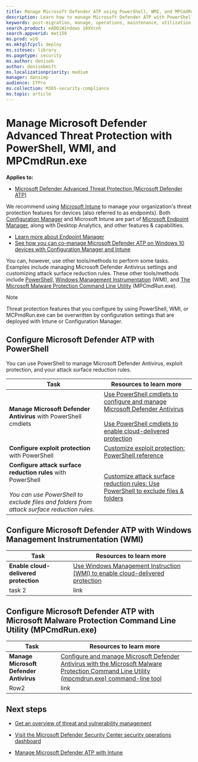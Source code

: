 ```yaml
---
title: Manage Microsoft Defender ATP using PowerShell, WMI, and MPCmdRun.exe
description: Learn how to manage Microsoft Defender ATP with PowerShell, WMI, and MPCmdRun.exe
keywords: post-migration, manage, operations, maintenance, utilization, PowerShell, WMI, MPCmdRun.exe, windows defender advanced threat protection, atp, edr
search.product: eADQiWindows 10XVcnh
search.appverid: met150
ms.prod: w10
ms.mktglfcycl: deploy
ms.sitesec: library
ms.pagetype: security
ms.author: deniseb
author: denisebmsft
ms.localizationpriority: medium
manager: dansimp
audience: ITPro
ms.collection: M365-security-compliance 
ms.topic: article
---
```


# Manage Microsoft Defender Advanced Threat Protection with PowerShell, WMI, and MPCmdRun.exe

**Applies to:**
- [Microsoft Defender Advanced Threat Protection (Microsoft Defender ATP)](https://go.microsoft.com/fwlink/p/?linkid=2069559)

We recommend using [Microsoft Intune](https://docs.microsoft.com/mem/intune/fundamentals/what-is-intune) to manage your organization's threat protection features for devices (also referred to as endpoints). Both [Configuration Manager](https://docs.microsoft.com/mem/configmgr/protect/deploy-use/endpoint-protection) and Microsoft Intune are part of [Microsoft Endpoint Manager](https://docs.microsoft.com/mem), along with Desktop Analytics, and other features & capabilities. 
- [Learn more about Endpoint Manager](https://docs.microsoft.com/mem/endpoint-manager-overview)
- [See how you can co-manage Microsoft Defender ATP on Windows 10 devices with Configuration Manager and Intune](manage-atp-post-migration-intune.md) 

You can, however, use other tools/methods to perform some tasks. Examples include managing Microsoft Defender Antivirus settings and customizing attack surface reduction rules. These other tools/methods include [PowerShell](#configure-microsoft-defender-atp-with-powershell),  [Windows Management Instrumentation](#configure-microsoft-defender-atp-with-windows-management-instrumentation-wmi) (WMI), and [The Microsoft Malware Protection Command Line Utility](#configure-microsoft-defender-atp-with-microsoft-malware-protection-command-line-utility-mpcmdrunexe) (MPCmdRun.exe).

> [!NOTE]
> Threat protection features that you configure by using PowerShell, WMI, or MCPmdRun.exe can be overwritten by configuration settings that are deployed with Intune or Configuration Manager.

## Configure Microsoft Defender ATP with PowerShell

You can use PowerShell to manage Microsoft Defender Antivirus, exploit protection, and your attack surface reduction rules.

|Task  |Resources to learn more  |
|---------|---------|
|**Manage Microsoft Defender Antivirus** with PowerShell cmdlets    |[Use PowerShell cmdlets to configure and manage Microsoft Defender Antivirus](https://docs.microsoft.com/windows/security/threat-protection/microsoft-defender-antivirus/use-powershell-cmdlets-microsoft-defender-antivirus)  <br/><br/>[Use PowerShell cmdlets to enable cloud-delivered protection](https://docs.microsoft.com/en-us/windows/security/threat-protection/microsoft-defender-antivirus/enable-cloud-protection-microsoft-defender-antivirus#use-powershell-cmdlets-to-enable-cloud-delivered-protection)       |
|**Configure exploit protection** with PowerShell     | [Customize exploit protection: PowerShell reference](https://docs.microsoft.com/windows/security/threat-protection/microsoft-defender-atp/customize-exploit-protection#powershell-reference)        |
|**Configure attack surface reduction rules** with PowerShell <br/><br/>*You can use PowerShell to exclude files and folders from attack surface reduction rules.* |[Customize attack surface reduction rules: Use PowerShell to exclude files & folders](https://docs.microsoft.com/windows/security/threat-protection/microsoft-defender-atp/customize-attack-surface-reduction#use-powershell-to-exclude-files-and-folders) |


## Configure Microsoft Defender ATP with Windows Management Instrumentation (WMI)

|Task  |Resources to learn more  |
|---------|---------|
|**Enable cloud-delivered protection**     |[Use Windows Management Instruction (WMI) to enable cloud-delivered protection](https://docs.microsoft.com/windows/security/threat-protection/microsoft-defender-antivirus/enable-cloud-protection-microsoft-defender-antivirus#use-windows-management-instruction-wmi-to-enable-cloud-delivered-protection)       |
|task 2     |  link       |


## Configure Microsoft Defender ATP with Microsoft Malware Protection Command Line Utility (MPCmdRun.exe)


|Task  |Resources to learn more  |
|---------|---------|
|**Manage Microsoft Defender Antivirus**     |[Configure and manage Microsoft Defender Antivirus with the Microsoft Malware Protection Command Line Utility (mpcmdrun.exe) command-line tool](https://docs.microsoft.com/windows/security/threat-protection/microsoft-defender-antivirus/command-line-arguments-microsoft-defender-antivirus)        |
|Row2     | link        |


## Next steps

- [Get an overview of threat and vulnerability management](https://docs.microsoft.com/windows/security/threat-protection/microsoft-defender-atp/next-gen-threat-and-vuln-mgt)

- [Visit the Microsoft Defender Security Center security operations dashboard](https://docs.microsoft.com/windows/security/threat-protection/microsoft-defender-atp/security-operations-dashboard)

- [Manage Microsoft Defender ATP with Intune](manage-atp-post-migration-intune.md)
